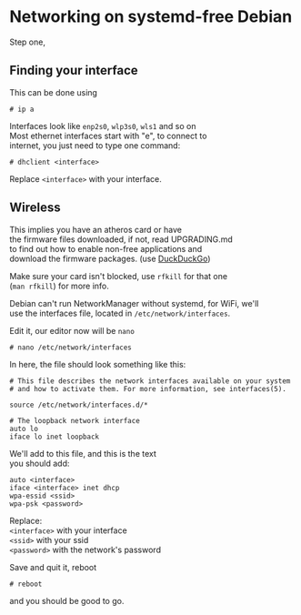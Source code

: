 # Networking on systemd-free Debian

Step one,  
## Finding your interface

This can be done using
```
# ip a
```  
Interfaces look like `enp2s0`, `wlp3s0`, `wls1` and so on  
Most ethernet interfaces start with "e", to connect to  
internet, you just need to type one command:
```
# dhclient <interface>
```
Replace `<interface>` with your interface.  

## Wireless

This implies you have an atheros card or have  
the firmware files downloaded, if not, read UPGRADING.md  
to find out how to enable non-free applications and  
download the firmware packages. (use [DuckDuckGo](https://duckduckgo.com))  

Make sure your card isn't blocked, use `rfkill` for that one  
(`man rfkill`) for more info.  

Debian can't run NetworkManager without systemd, for WiFi, we'll  
use the interfaces file, located in `/etc/network/interfaces`.  

Edit it, our editor now will be `nano`
```
# nano /etc/network/interfaces
```  
In here, the file should look something like this:  
```
# This file describes the network interfaces available on your system
# and how to activate them. For more information, see interfaces(5).

source /etc/network/interfaces.d/*

# The loopback network interface
auto lo
iface lo inet loopback
```  
We'll add to this file, and this is the text  
you should add:
```
auto <interface>
iface <interface> inet dhcp
wpa-essid <ssid>
wpa-psk <password>
```  
Replace:  
`<interface>` with your interface  
`<ssid>` with your ssid  
`<password>` with the network's password  

Save and quit it, reboot  
```
# reboot
```
and you should be good to go.

